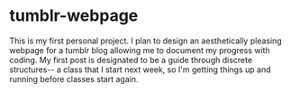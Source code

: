 # tumblr-webpage

This is my first personal project. I plan to design an aesthetically pleasing webpage for a tumblr blog allowing me to document my progress with coding. My first post is designated to be a guide through discrete structures-- a class that I start next week, so I'm getting things up and running before classes start again. 